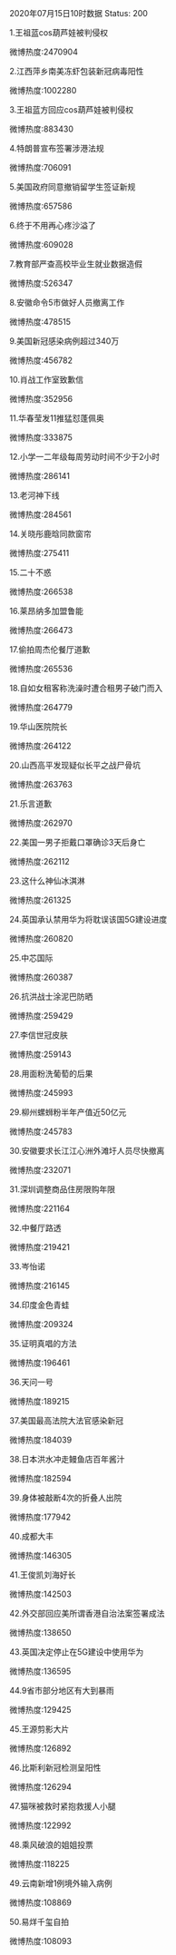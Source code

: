 2020年07月15日10时数据
Status: 200

1.王祖蓝cos葫芦娃被判侵权

微博热度:2470904

2.江西萍乡南美冻虾包装新冠病毒阳性

微博热度:1002280

3.王祖蓝方回应cos葫芦娃被判侵权

微博热度:883430

4.特朗普宣布签署涉港法规

微博热度:706091

5.美国政府同意撤销留学生签证新规

微博热度:657586

6.终于不用再心疼沙溢了

微博热度:609028

7.教育部严查高校毕业生就业数据造假

微博热度:526347

8.安徽命令5市做好人员撤离工作

微博热度:478515

9.美国新冠感染病例超过340万

微博热度:456782

10.肖战工作室致歉信

微博热度:352956

11.华春莹发11推猛怼蓬佩奥

微博热度:333875

12.小学一二年级每周劳动时间不少于2小时

微博热度:286141

13.老河神下线

微博热度:284561

14.关晓彤鹿晗同款窗帘

微博热度:275411

15.二十不惑

微博热度:266538

16.莱昂纳多加盟鲁能

微博热度:266473

17.偷拍周杰伦餐厅道歉

微博热度:265536

18.自如女租客称洗澡时遭合租男子破门而入

微博热度:264779

19.华山医院院长

微博热度:264122

20.山西高平发现疑似长平之战尸骨坑

微博热度:263763

21.乐言道歉

微博热度:262970

22.美国一男子拒戴口罩确诊3天后身亡

微博热度:262112

23.这什么神仙冰淇淋

微博热度:261325

24.英国承认禁用华为将耽误该国5G建设进度

微博热度:260820

25.中芯国际

微博热度:260387

26.抗洪战士涂泥巴防晒

微博热度:259429

27.李信世冠皮肤

微博热度:259143

28.用面粉洗葡萄的后果

微博热度:245993

29.柳州螺蛳粉半年产值近50亿元

微博热度:245783

30.安徽要求长江江心洲外滩圩人员尽快撤离

微博热度:232071

31.深圳调整商品住房限购年限

微博热度:221164

32.中餐厅路透

微博热度:219421

33.岑怡诺

微博热度:216145

34.印度金色青蛙

微博热度:209324

35.证明真唱的方法

微博热度:196461

36.天问一号

微博热度:189215

37.美国最高法院大法官感染新冠

微博热度:184039

38.日本洪水冲走鳗鱼店百年酱汁

微博热度:182594

39.身体被敲断4次的折叠人出院

微博热度:177942

40.成都大丰

微博热度:146305

41.王俊凯刘海好长

微博热度:142503

42.外交部回应美所谓香港自治法案签署成法

微博热度:138650

43.英国决定停止在5G建设中使用华为

微博热度:136595

44.9省市部分地区有大到暴雨

微博热度:129425

45.王源剪影大片

微博热度:126892

46.比斯利新冠检测呈阳性

微博热度:126294

47.猫咪被救时紧抱救援人小腿

微博热度:122992

48.乘风破浪的姐姐投票

微博热度:118225

49.云南新增1例境外输入病例

微博热度:108869

50.易烊千玺自拍

微博热度:108093

